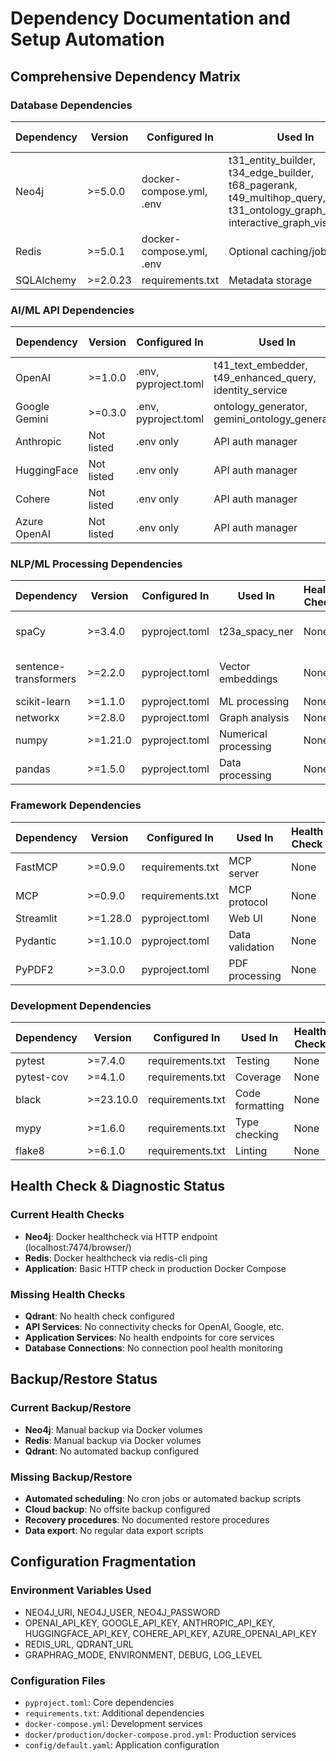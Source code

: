 # Dependency Documentation and Setup Automation

## Comprehensive Dependency Matrix

### Database Dependencies
| Dependency | Version     | Configured In                    | Used In                           | Health Check | Backup/Restore |
|------------|-------------|----------------------------------|-----------------------------------|--------------|----------------|
| Neo4j      | >=5.0.0     | docker-compose.yml, .env         | t31_entity_builder, t34_edge_builder, t68_pagerank, t49_multihop_query, t31_ontology_graph_builder, interactive_graph_visualizer | Docker healthcheck | Manual |
| Redis      | >=5.0.1     | docker-compose.yml, .env         | Optional caching/job queue        | Docker healthcheck | Manual |
| SQLAlchemy | >=2.0.23    | requirements.txt                 | Metadata storage                  | None | Manual |

### AI/ML API Dependencies
| Dependency         | Version  | Configured In        | Used In                              | Health Check | Rate Limiting |
|-------------------|----------|----------------------|--------------------------------------|--------------|---------------|
| OpenAI            | >=1.0.0  | .env, pyproject.toml | t41_text_embedder, t49_enhanced_query, identity_service | None | Manual |
| Google Gemini     | >=0.3.0  | .env, pyproject.toml | ontology_generator, gemini_ontology_generator | None | Manual |
| Anthropic         | Not listed | .env only          | API auth manager                     | None | Manual |
| HuggingFace       | Not listed | .env only          | API auth manager                     | None | Manual |
| Cohere            | Not listed | .env only          | API auth manager                     | None | Manual |
| Azure OpenAI      | Not listed | .env only          | API auth manager                     | None | Manual |

### NLP/ML Processing Dependencies
| Dependency           | Version   | Configured In        | Used In                    | Health Check | Notes |
|---------------------|-----------|----------------------|----------------------------|--------------|-------|
| spaCy               | >=3.4.0   | pyproject.toml       | t23a_spacy_ner             | None | Requires model download |
| sentence-transformers| >=2.2.0  | pyproject.toml       | Vector embeddings          | None | Model download required |
| scikit-learn        | >=1.1.0   | pyproject.toml       | ML processing              | None | |
| networkx            | >=2.8.0   | pyproject.toml       | Graph analysis             | None | |
| numpy               | >=1.21.0  | pyproject.toml       | Numerical processing       | None | |
| pandas              | >=1.5.0   | pyproject.toml       | Data processing            | None | |

### Framework Dependencies
| Dependency    | Version   | Configured In        | Used In                    | Health Check | Notes |
|--------------|-----------|----------------------|----------------------------|--------------|-------|
| FastMCP      | >=0.9.0   | requirements.txt     | MCP server                 | None | |
| MCP          | >=0.9.0   | requirements.txt     | MCP protocol               | None | |
| Streamlit    | >=1.28.0  | pyproject.toml       | Web UI                     | None | |
| Pydantic     | >=1.10.0  | pyproject.toml       | Data validation            | None | |
| PyPDF2       | >=3.0.0   | pyproject.toml       | PDF processing             | None | |

### Development Dependencies
| Dependency    | Version   | Configured In        | Used In                    | Health Check | Notes |
|--------------|-----------|----------------------|----------------------------|--------------|-------|
| pytest       | >=7.4.0   | requirements.txt     | Testing                    | None | |
| pytest-cov   | >=4.1.0   | requirements.txt     | Coverage                   | None | |
| black        | >=23.10.0 | requirements.txt     | Code formatting            | None | |
| mypy         | >=1.6.0   | requirements.txt     | Type checking              | None | |
| flake8       | >=6.1.0   | requirements.txt     | Linting                    | None | |

## Health Check & Diagnostic Status

### Current Health Checks
- **Neo4j**: Docker healthcheck via HTTP endpoint (localhost:7474/browser/)
- **Redis**: Docker healthcheck via redis-cli ping
- **Application**: Basic HTTP check in production Docker Compose

### Missing Health Checks
- **Qdrant**: No health check configured
- **API Services**: No connectivity checks for OpenAI, Google, etc.
- **Application Services**: No health endpoints for core services
- **Database Connections**: No connection pool health monitoring

## Backup/Restore Status

### Current Backup/Restore
- **Neo4j**: Manual backup via Docker volumes
- **Redis**: Manual backup via Docker volumes
- **Qdrant**: No automated backup configured

### Missing Backup/Restore
- **Automated scheduling**: No cron jobs or automated backup scripts
- **Cloud backup**: No offsite backup configured
- **Recovery procedures**: No documented restore procedures
- **Data export**: No regular data export scripts

## Configuration Fragmentation

### Environment Variables Used
- NEO4J_URI, NEO4J_USER, NEO4J_PASSWORD
- OPENAI_API_KEY, GOOGLE_API_KEY, ANTHROPIC_API_KEY, HUGGINGFACE_API_KEY, COHERE_API_KEY, AZURE_OPENAI_API_KEY
- REDIS_URL, QDRANT_URL
- GRAPHRAG_MODE, ENVIRONMENT, DEBUG, LOG_LEVEL

### Configuration Files
- `pyproject.toml`: Core dependencies
- `requirements.txt`: Additional dependencies
- `docker-compose.yml`: Development services
- `docker/production/docker-compose.prod.yml`: Production services
- `config/default.yaml`: Application configuration 